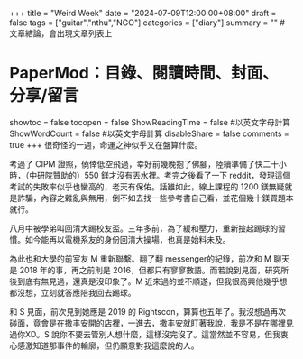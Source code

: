 +++
title = "Weird Week"
date = "2024-07-09T12:00:00+08:00"
draft = false
tags = ["guitar","nthu","NGO"]
categories = ["diary"]
summary = ""  # 文章結論，會出現文章列表上
# PaperMod：目錄、閱讀時間、封面、分享/留言
showtoc = false
tocopen = false
ShowReadingTime = false #以英文字母計算
ShowWordCount = false #以英文字母計算
disableShare = false
comments = true
+++
很奇怪的一週，命運之神似乎又在盤算什麼。


考過了 CIPM 證照，僥倖低空飛過，幸好前幾晚抱了佛腳，陸續準備了快二十小時，（中研院贊助的）550 鎂才沒有丟水裡。考完之後看了一下 reddit，發現這個考試的失敗率似乎也蠻高的，老天有保佑。話雖如此，線上課程的 1200 鎂無疑就是詐騙，內容之雜亂與無用，倒不如去找一些參考書自己看，並花個幾十鎂買題本就行。


八月中被學弟叫回清大踢校友盃。三年多前，為了緩和壓力，重新撿起踢球的習慣。如今能再以電機系友的身份回清大操場，也真是始料未及。


為此也和大學的前室友 M 重新聯繫。翻了翻 messenger的紀錄，前次和 M 聊天是 2018 年的事，再之前則是 2016，但都只有寥寥數語。而若說到見面，研究所後到底有無見過，還真是沒印象了。M 近來過的並不順遂，但我很高興他幾乎想都沒想，立刻就答應陪我回去踢球。


和 S 見面，前次見到她應是 2019 的 Rightscon，算算也五年了。我沒想過再次碰面，竟會是在撒丰安開的店裡，一進去，撒丰安就盯著我說，我是不是在哪裡見過你XD。S 說你不要去管別人想什麼，這樣沒完沒了。這當然並不容易，但我衷心感激知道那事件的輪廓，但仍願意對我這麼說的人。